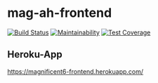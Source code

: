 # mag-ah-frontend

[![Build Status](https://travis-ci.org/andela/mag-ah-frontend.svg?branch=ch-setup-travis-159965260)](https://travis-ci.org/andela/mag-ah-frontend)
[![Maintainability](https://api.codeclimate.com/v1/badges/568b092d61c9fc1590c7/maintainability)](https://codeclimate.com/github/andela/mag-ah-frontend/maintainability)
[![Test Coverage](https://api.codeclimate.com/v1/badges/568b092d61c9fc1590c7/test_coverage)](https://codeclimate.com/github/andela/mag-ah-frontend/test_coverage)

## Heroku-App

https://magnificent6-frontend.herokuapp.com/
